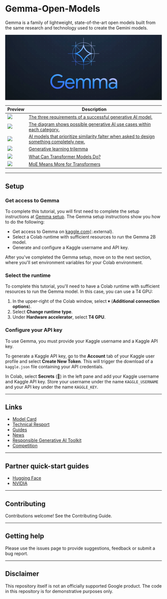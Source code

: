 # Gemma-Open-Models
Gemma is a family of lightweight, state-of-the-art open models built from the same research and technology used to create the Gemini models.

![](https://github.com/natnew/Gemma-Open-Models/blob/main/Gemma.png)


| Preview                                                                                                                                                                                                                                     | Description                                                                                                                                                                                                                                                  |
| ------------------------------------------------------------------------------------------------------------------------------------------------------------------------------------------------------------------------------------------- | ------------------------------------------------------------------------------------------------------------------------------------------------------------------------------------------------------------------------------------------------------------ |
| [<img src="https://www.nvidia.com/content/nvidiaGDC/us/en_US/glossary/generative-ai/_jcr_content/root/responsivegrid/nv_container_684078787/nv_image.coreimg.svg/1685574370254/evaluate.svg" width="150" />](https://www.nvidia.com/content/nvidiaGDC/us/en_US/glossary/generative-ai/_jcr_content/root/responsivegrid/nv_container_684078787/nv_image.coreimg.svg/1685574370254/evaluate.svg)    | [ The three requirements of a successful generative AI model.](https://www.nvidia.com/en-us/glossary/generative-ai/) |
| [<img src="https://www.nvidia.com/content/nvidiaGDC/us/en_US/glossary/generative-ai/_jcr_content/root/responsivegrid/nv_container_871136465/nv_image.coreimg.svg/1685574370784/usecases.svg" width="150" />](https://www.nvidia.com/content/nvidiaGDC/us/en_US/glossary/generative-ai/_jcr_content/root/responsivegrid/nv_container_871136465/nv_image.coreimg.svg/1685574370784/usecases.svg)    | [The diagram shows possible generative AI use cases within each category.](https://www.nvidia.com/en-us/glossary/generative-ai/) |
| [<img src="https://news.mit.edu/sites/default/files/styles/news_article__image_gallery/public/images/202310/MIT-AI-Shift-01-press.jpg?itok=gDETOcEM" width="150" />](https://news.mit.edu/sites/default/files/styles/news_article__image_gallery/public/images/202310/MIT-AI-Shift-01-press.jpg?itok=gDETOcEM)    | [AI models that prioritize similarity falter when asked to design something completely new.](https://news.mit.edu/2023/generative-ai-must-innovate-engineering-design-1019) |
| [<img src="https://developer-blogs.nvidia.com/wp-content/uploads/2022/04/GANs_Diffusion_Autoencoders.png" width="150" />](https://developer-blogs.nvidia.com/wp-content/uploads/2022/04/GANs_Diffusion_Autoencoders.png)    |  [Generative learning trilemma](https://developer.nvidia.com/blog/improving-diffusion-models-as-an-alternative-to-gans-part-1/) |
| [<img src="https://blogs.nvidia.com/wp-content/uploads/2022/03/Transformer-apps-1280x875.jpg.webp" width="150" />](https://blogs.nvidia.com/wp-content/uploads/2022/03/Transformer-apps-1280x875.jpg.webp)    | [What Can Transformer Models Do?](https://blogs.nvidia.com/blog/what-is-a-transformer-model/) |
| [<img src="https://blogs.nvidia.com/wp-content/uploads/2022/03/Switch-Transformer-842x440.jpg.webp" width="150" />](https://blogs.nvidia.com/wp-content/uploads/2022/03/Switch-Transformer-842x440.jpg.webp)    |  [MoE Means More for Transformers](https://blogs.nvidia.com/blog/what-is-a-transformer-model/) |

---

## Setup

### Get access to Gemma

To complete this tutorial, you will first need to complete the setup instructions at [Gemma setup](https://ai.google.dev/gemma/docs/setup). The Gemma setup instructions show you how to do the following:

* Get access to Gemma on [kaggle.com](https://kaggle.com){:.external}.
* Select a Colab runtime with sufficient resources to run
  the Gemma 2B model.
* Generate and configure a Kaggle username and API key.

After you've completed the Gemma setup, move on to the next section, where you'll set environment variables for your Colab environment.


### Select the runtime

To complete this tutorial, you'll need to have a Colab runtime with sufficient resources to run the Gemma model. In this case, you can use a T4 GPU:

1. In the upper-right of the Colab window, select &#9662; (**Additional connection options**).
2. Select **Change runtime type**.
3. Under **Hardware accelerator**, select **T4 GPU**.


### Configure your API key

To use Gemma, you must provide your Kaggle username and a Kaggle API key.

To generate a Kaggle API key, go to the **Account** tab of your Kaggle user profile and select **Create New Token**. This will trigger the download of a `kaggle.json` file containing your API credentials.

In Colab, select **Secrets** (🔑) in the left pane and add your Kaggle username and Kaggle API key. Store your username under the name `KAGGLE_USERNAME` and your API key under the name `KAGGLE_KEY`.



---
## Links
- [Model Card](https://ai.google.dev/gemma/docs/model_card)
- [Technical Resport](https://storage.googleapis.com/deepmind-media/gemma/gemma-report.pdf)
- [Guides](https://ai.google.dev/gemma/docs/?utm_source=agd&utm_medium=referral&utm_campaign=quickstart-docu&utm_content)
- [News](https://blog.google/technology/developers/gemma-open-models/)
- [Responsible Generative AI Toolkit](https://ai.google.dev/responsible?utm_source=agd&utm_medium=referral&utm_campaign=explore-responsible&utm_content)
- [Competition](https://www.kaggle.com/competitions/data-assistants-with-gemma/?utm_source=agd&utm_medium=referral&utm_campaign=join-competition&utm_content=)

---
## Partner quick-start guides

- [Hugging Face](https://huggingface.co/blog/gemma/?utm_source=agd&utm_medium=referral&utm_campaign=view-on-huggingface&utm_content=)
- [NVIDIA](https://github.com/NVIDIA/GenerativeAIExamples/tree/main/models/Gemma/?utm_source=agd&utm_medium=referral&utm_campaign=view-on-github&utm_content=)

---
## Contributing
Contributions welcome! See the Contributing Guide.

---

## Getting help
Please use the issues page to provide suggestions, feedback or submit a bug report.

---

## Disclaimer
This repository itself is not an officially supported Google product. The code in this repository is for demonstrative purposes only.

